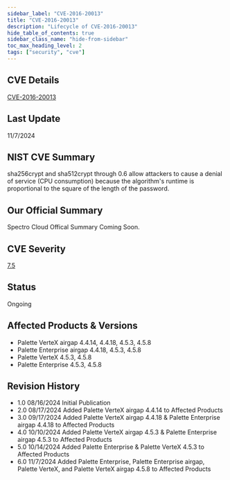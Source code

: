 ```yaml
---
sidebar_label: "CVE-2016-20013"
title: "CVE-2016-20013"
description: "Lifecycle of CVE-2016-20013"
hide_table_of_contents: true
sidebar_class_name: "hide-from-sidebar"
toc_max_heading_level: 2
tags: ["security", "cve"]
---
```


## CVE Details

[CVE-2016-20013](https://nvd.nist.gov/vuln/detail/CVE-2016-20013)

## Last Update

11/7/2024

## NIST CVE Summary

sha256crypt and sha512crypt through 0.6 allow attackers to cause a denial of service (CPU consumption) because the
algorithm's runtime is proportional to the square of the length of the password.

## Our Official Summary

Spectro Cloud Offical Summary Coming Soon.

## CVE Severity

[7.5](https://nvd.nist.gov/vuln/detail/CVE-2016-20013)

## Status

Ongoing

## Affected Products & Versions

- Palette VerteX airgap 4.4.14, 4.4.18, 4.5.3, 4.5.8
- Palette Enterprise airgap 4.4.18, 4.5.3, 4.5.8
- Palette VerteX 4.5.3, 4.5.8
- Palette Enterprise 4.5.3, 4.5.8

## Revision History

- 1.0 08/16/2024 Initial Publication
- 2.0 08/17/2024 Added Palette VerteX airgap 4.4.14 to Affected Products
- 3.0 09/17/2024 Added Palette VerteX airgap 4.4.18 & Palette Enterprise airgap 4.4.18 to Affected Products
- 4.0 10/10/2024 Added Palette VerteX airgap 4.5.3 & Palette Enterprise airgap 4.5.3 to Affected Products
- 5.0 10/14/2024 Added Palette Enterprise & Palette VerteX 4.5.3 to Affected Products
- 6.0 11/7/2024 Added Palette Enterprise, Palette Enterprise airgap, Palette VerteX, and Palette VerteX airgap 4.5.8 to
  Affected Products
